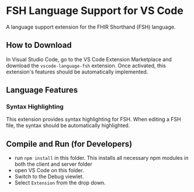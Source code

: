 # FSH Language Support for VS Code

A language support extension for the FHIR Shorthand (FSH) language.

## How to Download

In Visual Studio Code, go to the VS Code Extension Marketplace and download the
`vscode-language-fsh` extension. Once activated, this extension's features should
be automatically implemented.

## Language Features

### Syntax Highlighting

This extension provides syntax highlighting for FSH. When editing a FSH file,
the syntax should be automatically highlighted.

## Compile and Run (for Developers)

- run `npm install` in this folder. This installs all necessary npm modules in both the
client and server folder
- open VS Code on this folder.
- Switch to the Debug viewlet.
- Select `Extension` from the drop down.

